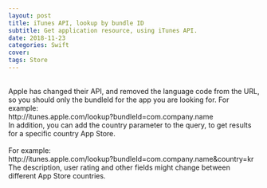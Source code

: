 ```yaml
---
layout: post
title: iTunes API, lookup by bundle ID
subtitle: Get application resource, using iTunes API.
date: 2018-11-23
categories: Swift
cover:
tags: Store
---
```

<br>
Apple has changed their API, and removed the language code from the URL, so you should only the bundleId for the app you are looking for. For example:<br>
http://itunes.apple.com/lookup?bundleId=com.company.name<br>
In addition, you can add the country parameter to the query, to get results for a specific country App Store.<br>
<br>
For example:<br>
http://itunes.apple.com/lookup?bundleId=com.company.name&country=kr<br>
The description, user rating and other fields might change between different App Store countries.
